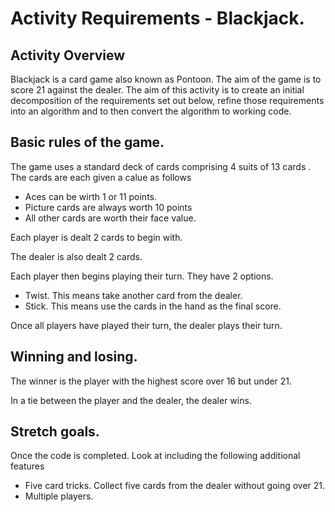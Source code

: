 # Activity Requirements - Blackjack.
## Activity Overview

Blackjack is a card game also known as Pontoon. The aim of the game is to score 21 against the dealer. The aim of this activity is to create an initial decomposition of the requirements set out below, refine those requirements into an algorithm and to then convert the algorithm to working code.

## Basic rules of the game.

The game uses a standard deck of cards comprising 4 suits of 13 cards .
The cards are each given a calue as follows
- Aces can be wirth 1 or 11 points.
- Picture cards are always worth 10 points
- All other cards are worth their face value.

Each player is dealt 2 cards to begin with.

The dealer is also dealt 2 cards.

Each player then begins playing their turn. They have 2 options.

- Twist. This means take another card from the dealer.
- Stick. This means use the cards in the hand as the final score.

Once all players have played their turn, the dealer plays their turn.

## Winning and losing.

The winner is the player with the highest score over 16 but under 21.

In a tie between the player and the dealer, the dealer wins.

## Stretch goals.

Once the code is completed. Look at including the following additional features

- Five card tricks. Collect five cards from the dealer without going over 21.
- Multiple players.